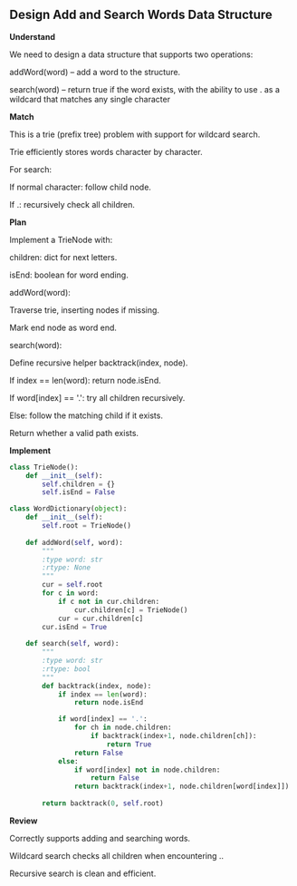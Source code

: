 ## Design Add and Search Words Data Structure
**Understand**

We need to design a data structure that supports two operations:

addWord(word) – add a word to the structure.

search(word) – return true if the word exists, with the ability to use . as a wildcard that matches any single character

**Match**

This is a trie (prefix tree) problem with support for wildcard search.

Trie efficiently stores words character by character.

For search:

If normal character: follow child node.

If .: recursively check all children.

**Plan**

Implement a TrieNode with:

children: dict for next letters.

isEnd: boolean for word ending.

addWord(word):

Traverse trie, inserting nodes if missing.

Mark end node as word end.

search(word):

Define recursive helper backtrack(index, node).

If index == len(word): return node.isEnd.

If word[index] == '.': try all children recursively.

Else: follow the matching child if it exists.

Return whether a valid path exists.

**Implement**
```py
class TrieNode():
    def __init__(self):
        self.children = {}
        self.isEnd = False

class WordDictionary(object):
    def __init__(self):
        self.root = TrieNode()
        
    def addWord(self, word):
        """
        :type word: str
        :rtype: None
        """
        cur = self.root
        for c in word:
            if c not in cur.children:
                cur.children[c] = TrieNode()
            cur = cur.children[c]
        cur.isEnd = True
    
    def search(self, word):
        """
        :type word: str
        :rtype: bool
        """
        def backtrack(index, node):
            if index == len(word):
                return node.isEnd

            if word[index] == '.':
                for ch in node.children:
                    if backtrack(index+1, node.children[ch]):
                        return True
                return False
            else:
                if word[index] not in node.children:
                    return False
                return backtrack(index+1, node.children[word[index]])
        
        return backtrack(0, self.root)
```

**Review**

Correctly supports adding and searching words.

Wildcard search checks all children when encountering ..

Recursive search is clean and efficient.